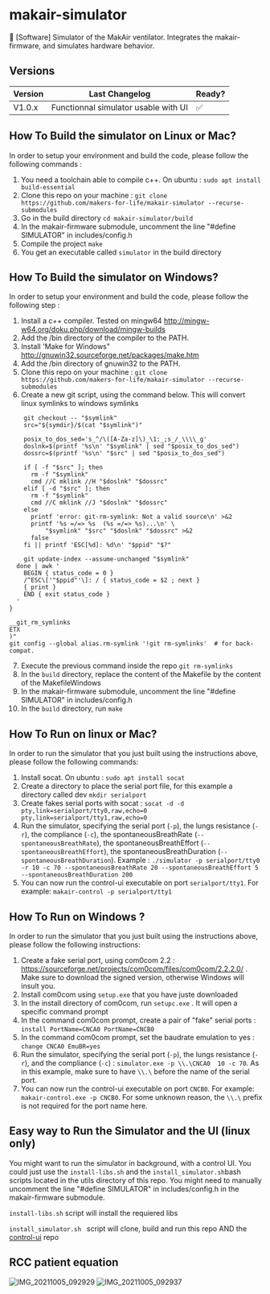 # makair-simulator
🥽 [Software] Simulator of the MakAir ventilator. Integrates the makair-firmware, and simulates hardware behavior.


## Versions

| Version | Last Changelog | Ready? |
| ------- | -------------- | ------ |
| V1.0.x | Functionnal simulator usable with UI | ✅

## How To Build the simulator on Linux or Mac?

In order to setup your environment and build the code, please follow the following commands :

1. You need a toolchain able to compile c++. On ubuntu : `sudo apt install build-essential `
2. Clone this repo on your machine : `git clone https://github.com/makers-for-life/makair-simulator --recurse-submodules`
3. Go in the build directory `cd makair-simulator/build`
4. In the makair-firmware submodule, uncomment the line "#define SIMULATOR" in includes/config.h
5. Compile the project `make`
6. You get an executable called `simulator` in the build directory

## How To Build the simulator on Windows?

In order to setup your environment and build the code, please follow the following step :

1. Install a c++ compiler. Tested on mingw64 http://mingw-w64.org/doku.php/download/mingw-builds
2. Add the /bin directory of the compiler to the PATH.
3. Install 'Make for Windows" http://gnuwin32.sourceforge.net/packages/make.htm
4. Add the /bin directory of gnuwin32 to the PATH.
5. Clone this repo on your machine : `git clone https://github.com/makers-for-life/makair-simulator --recurse-submodules`
6. Create a new git script, using the command below. This will convert linux symlinks to windows symlinks
```
    git checkout -- "$symlink"
    src="${symdir}/$(cat "$symlink")"

    posix_to_dos_sed='s_^/\([A-Za-z]\)_\1:_;s_/_\\\\_g'
    doslnk=$(printf '%s\n' "$symlink" | sed "$posix_to_dos_sed")
    dossrc=$(printf '%s\n' "$src" | sed "$posix_to_dos_sed")

    if [ -f "$src" ]; then
      rm -f "$symlink"
      cmd //C mklink //H "$doslnk" "$dossrc"
    elif [ -d "$src" ]; then
      rm -f "$symlink"
      cmd //C mklink //J "$doslnk" "$dossrc"
    else
      printf 'error: git-rm-symlink: Not a valid source\n' >&2
      printf '%s =/=> %s  (%s =/=> %s)...\n' \
          "$symlink" "$src" "$doslnk" "$dossrc" >&2
      false
    fi || printf 'ESC[%d]: %d\n' "$ppid" "$?"

    git update-index --assume-unchanged "$symlink"
  done | awk '
    BEGIN { status_code = 0 }
    /^ESC\['"$ppid"'\]: / { status_code = $2 ; next }
    { print }
    END { exit status_code }
  '
}

__git_rm_symlinks
ETX
)"
git config --global alias.rm-symlink '!git rm-symlinks'  # for back-compat.
```
7. Execute the previous command inside the repo `git rm-symlinks`
8. In the `build` directory, replace the content of the Makefile by the content of the MakefileWindows
9. In the makair-firmware submodule, uncomment the line "#define SIMULATOR" in includes/config.h
10. In the `build` directory, run `make`

## How To Run on linux or Mac?

In order to run the simulator that you just built using the instructions above, please follow the following commands:
1. Install socat. On ubuntu : `sudo apt install socat `
2. Create a directory to place the serial port file, for this example a directory called dev `mkdir serialport `
3. Create fakes serial ports with socat : `socat -d -d pty,link=serialport/tty0,raw,echo=0 pty,link=serialport/tty1,raw,echo=0 `
4. Run the simulator, specifying the serial port (`-p`), the lungs resistance (`-r`), the compliance (`-c`),  the spontaneousBreathRate (`--spontaneousBreathRate`),  the spontaneousBreathEffort (`--spontaneousBreathEffort`),  the spontaneousBreathDuration (`--spontaneousBreathDuration`). Example : `./simulator -p serialport/tty0 -r 10 -c 70 --spontaneousBreathRate 20 --spontaneousBreathEffort 5 --spontaneousBreathDuration 200`
5. You can now run the control-ui executable on port `serialport/tty1`. For example: `makair-control -p serialport/tty1`

## How To Run on Windows ?

In order to run the simulator that you just built using the instructions above, please follow the following instructions:
1. Create a fake serial port, using com0com 2.2 : https://sourceforge.net/projects/com0com/files/com0com/2.2.2.0/ . Make sure to download the signed version, otherwise Windows will insult you.
2. Install com0com using `setup.exe` that you have juste downloaded
3. In the install directory of com0com, run `setupc.exe` . It will open a specific command prompt
4. In the command com0com prompt, create a pair of "fake" serial ports : `install PortName=CNCA0 PortName=CNCB0`
5. In the command com0com prompt, set the baudrate emulation to yes : `change CNCA0 EmuBR=yes`
6. Run the simulator, specifying the serial port (`-p`), the lungs resistance (`-r`), and the compliance (`-c`) : `simulator.exe -p \\.\CNCA0  10 -c 70`. As in this example, make sure to have `\\.\` before the name of the serial port.
7. You can now run the control-ui executable on port `CNCB0`. For example: `makair-control.exe -p CNCB0`. For some unknown reason, the `\\.\` prefix is not required for the port name here.

## Easy way to Run the Simulator and the UI (linux only)
You might want to run the simulator in background, with a control UI. You could just use the `install-libs.sh` and the ` install_simulator.sh `bash scripts located in the utils directory of this repo. You might need to manually uncomment the line "#define SIMULATOR" in includes/config.h in the makair-firmware submodule.

`install-libs.sh` script will install the requiered libs

`install_simulator.sh ` script will clone, build and run this repo AND the [control-ui](https://github.com/makers-for-life/makair-control-ui) repo


## RCC patient equation
![IMG_20211005_092929](https://user-images.githubusercontent.com/10956689/135980051-f7d4eaaa-6643-4dcf-b2d9-db3d4663749b.jpg)
![IMG_20211005_092937](https://user-images.githubusercontent.com/10956689/135980664-5cc8be00-bf33-4e1c-b68c-276e584252d4.jpg)

